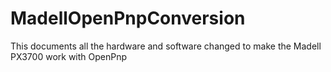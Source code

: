 # MadellOpenPnpConversion
This documents all the hardware and software changed to make the Madell PX3700 work with OpenPnp
